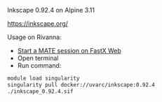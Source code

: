 Inkscape 0.92.4 on Alpine 3.11

https://inkscape.org/

Usage on Rivanna:
- [Start a MATE session on FastX Web](https://www.rc.virginia.edu/userinfo/rivanna/logintools/fastx)
- Open terminal
- Run command:  
```bash
module load singularity
singularity pull docker://uvarc/inkscape:0.92.4
./inkscape_0.92.4.sif
```
